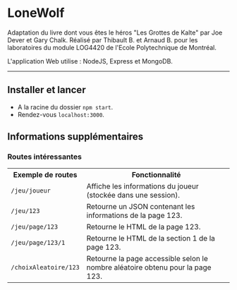 LoneWolf
===============
Adaptation du livre dont vous êtes le héros "Les Grottes de Kalte" par Joe Dever et Gary Chalk.
Réalisé par Thibault B. et Arnaud B. pour les laboratoires du module LOG4420 de l'Ecole Polytechnique de Montréal.

L'application Web utilise : NodeJS, Express et MongoDB.

------------------------------------------------------------------------------------
## Installer et lancer

* A la racine du dossier `npm start`.
* Rendez-vous `localhost:3000`.

## Informations supplémentaires
### Routes intéressantes

<html>

<table>

  <tr>
    <th>Exemple de routes</th>
    <th>Fonctionnalité</th>
  </tr>

  <tr>
    <td><code>/jeu/joueur</code></td>
    <td>Affiche les informations du joueur (stockée dans une session).</td>
  </tr>

  <tr>
    <td><code>/jeu/123</code></td>
    <td>Retourne un JSON contenant les informations de la page 123.</td>
  </tr>

  <tr>
    <td><code>/jeu/page/123</code></td>
    <td>Retourne le HTML de la page 123.</td>
  </tr>

  <tr>
    <td><code>/jeu/page/123/1</code></td>
    <td>Retourne le HTML de la section 1 de la page 123.</td>
  </tr>

   <tr>
    <td><code>/choixAleatoire/123</code></td>
    <td>Retourne la page accessible selon le nombre aléatoire obtenu pour la page 123.</td>
  </tr>

</table>